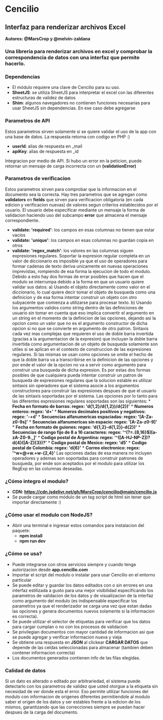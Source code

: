 # Cencilio 

## Interfaz para renderizar archivos Excel 

**Autores: @MarsCrop y @melvin-zaldana**

### Una librería para renderizar archivos en excel y comprobar la correspondencia de datos con una interfaz que permite hacerlo.

### Dependencias

  * El módulo requiere una clave de Cencilio para su uso.
  * **SheetJS**: se utiliza SheetJS para interpretar el excel con las diferentes estructuras de validez de datos
  * **Shim**: algunos navegadores no contienen funciones necesarias para usar SheetJS sin dependencias. En ese caso debe agregarse

### Parametros de API
  Estos parametros sirven solamente si se quiere validar el uso de la app con una base de datos. La respuesta retorna con codigo en PHP :)
  
  * **userId**: alias de respuesta en _mail
  * **apiKey**: alias de respuesta en _id
  
  Integracion por medio de API. Si hubo un error en la peticion, puede retornar un mensaje de carga incorrecta con un **(validationError)**

### Parametros de verificacion
  Estos parametros sirven para comprobar que la informacion en el documento sea la correcta. Hay tres parametros que se agregan como **validators** en **fields** que sirven para verificacion obligatoria (en cada edicion y verificacion nuevas) de valores segun criterios establecidos por el usuario. El usuario debe especificar mediante un mensaje la forma de validacion haciendo uso del subcampo **error** que almacena el mensaje correspondiente.
  
  * **validate: 'required'**: los campos en esas columnas no tienen que estar vacios
  * **validate: 'unique'**: los campos en esas columnas no guardan copia en otros
  * **validate: 'regex_match'**: los valores en las columnas siguen expresiones regulares. Soportar la expresion regular completa en un valor de diccionario es imposible ya que el uso de operadores para formar cadenas de texto deriva unicamente en nuevas operaciones imprevistas, rompiendo de esa forma la ejecucion de todo el modulo. Debido a esto hay dos formas de errar posibles que hacen que el modulo se interrumpa debido a la forma en que un usuario quiere validar sus datos:
           a) Usando el objeto directamente como valor en el diccionario, lo cual quiere decir tomar el objeto de busqueda como una definicion y de esa forma intentar construir un objeto con otro subyacente que comienza a utilizarse para procesar texto.
           b) Usando los argumentos validos como string dentro de las definiciones de usuario sin tomar en cuenta que eso implica convertir el argumento en un string en el momento de la definicion de las opciones, dejando asi la opcion como un valor que no es el argumento constructor de dicha opcion si no que se convierte en argumento de otro patron. Sintaxis cada vez mas complejas que requieren el uso de doble barra invertida (gracias a la argumentacion de la expresion) que incluyan la doble barra invertida como argumentacion de un objeto de busqueda solamente son utiles si se aplican en el contexto de construccion de las expresiones regulares. Si las mismas se usan como opciones se omite el hecho de que la doble barra va a transcribirse en la definicion de las opciones y por ende el valor de la opcion no va a servir como argumento para construir una busqueda de dicha expresion.
      Es por estas dos formas posibles de que cualquiera pueda intentar construir un patron de busqueda de expresiones regulares que la solucion estable es utilizar sintaxis sin operadores que el sistema asocie a los argumentos constructores para construir las expresiones despues de que el usuario de las sintaxis soportadas por el sistema. Las opciones por lo tanto para las diferentes expresiones regulares soportadas son las siguientes:
           * **Fecha en formato de barras: regex: 'd{1,2}/d{1,2})/d{2})'**
           * **Numeros enteros: regex: 'd+'**
           * **Numeros decimales positivos y negativos: regex: '-+d'**
           * **Secuencias alfanumericas espaciadas: regex: '[A-Za-z0-9s]'**
           * **Secuencias alfanumericas sin espacio: regex: '[A-Za-z0-9]'**
           * **Fecha en formato de guiones: regex: 'd{1,2}-d{1,2})-d{2})'**
           * **Secuencias de rango fijo de 8 a 16 caracteres: regex: '^(?=.{8,16}$)[a-zA-Z0-9._]'**
           * **Codigo postal de Argentina: regex: '^([A-HJ-NP-Z])?d{4}([A-Z]{3})?'**
           * **Codigo postal de Mexico: regex: 'd5'**
           * **Codigo postal de Colombia: regex: 'd{6}'**
           * **Correo electronico: regex: '^w+@+w.+w-{2,4}'**
      Las opciones dadas de esa manera no incluyen operadores y ademas son soportadas para construir patrones de busqueda, por ende son aceptados por el modulo para utilizar los RegExp en las columnas deseadas. 

### ¿Cómo integro el modulo?

  * **CDN: https://cdn.jsdelivr.net/gh/MarsCrop/cencilio@main/cencilio.js**
  * Se puede cargar como módulo de un tag script de html sin tener que importar directamente :)

### ¿Cómo usar el modulo con NodeJS?

  * Abrir una terminal e ingresar estos comandos para instalacion del paquete:
      * **npm install**
      * **npm run dev**

### ¿Cómo se usa?

  * Puede integrarse con otros servicios siempre y cuando tenga autorizacion desde **app.cencilio.com**
  * Importar el script del modulo o instalar para usar Cencilio en el entorno particular
  * Se puede editar y guardar los datos editados con o sin errores en una interfaz estilizada a gusto para una mejor visibilidad especificando los parametros de validacion de los datos y de visualizacion de la interfaz como argumento del modulo (es indispensable especificar los parametros ya que el renderizador se carga una vez que estan dadas las opciones y genera documentos nuevos solamente si la informacion es correcta).
  * Se puede utilizar el selector de etiquetas para verificar que los datos para cargar cumplan o no con los procesos de validacion
  * Se privilegian documentos con mayor cantidad de informacion asi que se puede agregar y verificar informacion nueva y vieja
  * Se obtiene una respuesta en **JSON** al clickear **CARGAR DATOS** que depende de las celdas seleccionadas para almacenar (tambien deben contener informacion correcta)
  * Los documentos generados contienen info de las filas elegidas.

### Calidad de datos

  Si un dato es alterado o editado por arbitrariedad, el sistema puede detectarlo con los parametros de validez que usted otorgue a la etiqueta sin necesidad de ver donde esta el error. Eso permite utilizar funciones del modulo con informacion de origenes diferentes permitiendole al modulo saber el origen de los datos y ser estables frente a la edicion de los mismos, garantizando que las correcciones siempre se puedan hacer despues de la carga del documento.
